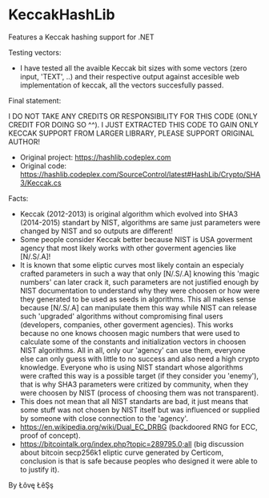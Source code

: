 # KeccakHashLib
Features a Keccak hashing support for .NET

Testing vectors:
- I have tested all the avaible Keccak bit sizes with some vectors (zero input, 'TEXT', ..) and their respective output against accesible web implementation of keccak, all the vectors succesfully passed.

Final statement: 

I DO NOT TAKE ANY CREDITS OR RESPONSIBILITY FOR THIS CODE (ONLY CREDIT FOR DOING SO ^^).
I JUST EXTRACTED THIS CODE TO GAIN ONLY KECCAK SUPPORT FROM LARGER LIBRARY, PLEASE SUPPORT ORIGINAL AUTHOR!

- Original project: https://hashlib.codeplex.com
- Original code: https://hashlib.codeplex.com/SourceControl/latest#HashLib/Crypto/SHA3/Keccak.cs

Facts:
- Keccak (2012-2013) is original algorithm which evolved into SHA3 (2014-2015) standart by NIST, algorithms are same just parameters were changed by NIST and so outputs are different!
- Some people consider Keccak better because NIST is USA goverment agency that most likely works with other goverment agencies like [N/.S/.A]!
- It is known that some eliptic curves most likely contain an especialy crafted parameters in such a way that only [N/.S/.A] knowing this 'magic numbers' can later crack it, such parameters are not justified enough by NIST documentation to understand why they were choosen or how were they generated to be used as seeds in algorithms. This all makes sense because [N/.S/.A] can manipulate them this way while NIST can release such 'upgraded' algorithms without compromising final users (developers, companies, other goverment agencies). This works because no one knows choosen magic numbers that were used to calculate some of the constants and initialization vectors in choosen NIST algorithms. All in all, only our 'agency' can use them, everyone else can only guess with little to no success and also need a high crypto knowledge. Everyone who is using NIST standart whose algorithms were crafted this way is a possible target (if they consider you 'enemy'), that is why SHA3 parameters were critized by community, when they were choosen by NIST (process of choosing them was not transparent).
- This does not mean that all NIST standarts are bad, it just means that some stuff was not chosen by NIST itself but was influenced or supplied by someone with close connection to the 'agency'.
- https://en.wikipedia.org/wiki/Dual_EC_DRBG (backdoored RNG for ECC, proof of concept).
- https://bitcointalk.org/index.php?topic=289795.0;all (big discussion about bitcoin secp256k1 eliptic curve generated by Certicom, conclusion is that is safe because peoples who designed it were able to to justify it).

By Łôvę ŁêŞş
